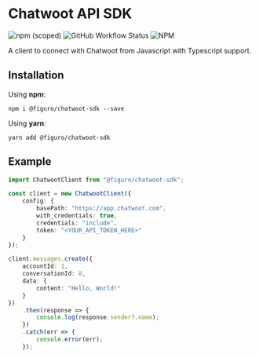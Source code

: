 # Chatwoot API SDK
![npm (scoped)](https://img.shields.io/npm/v/@figuro/chatwoot-sdk) ![GitHub Workflow Status](https://img.shields.io/github/workflow/status/figurolatam/chatwoot-sdk/Node.js%20Package) ![NPM](https://img.shields.io/npm/l/@figuro/chatwoot-sdk)

A client to connect with Chatwoot from Javascript with Typescript support.

## Installation

Using **npm**:

```shell
npm i @figuro/chatwoot-sdk --save
```

Using **yarn**:

```shell
yarn add @figuro/chatwoot-sdk
```

## Example

```typescript
import ChatwootClient from "@figuro/chatwoot-sdk";

const client = new ChatwootClient({
    config: {
        basePath: "https://app.chatwoot.com",
        with_credentials: true,
        credentials: "include",
        token: "<YOUR_API_TOKEN_HERE>"
    }
});

client.messages.create({
    accountId: 1,
    conversationId: 8,
    data: {
        content: "Hello, World!"
    }
})
    .then(response => {
        console.log(response.sender?.name);
    })
    .catch(err => {
        console.error(err);
    });
```